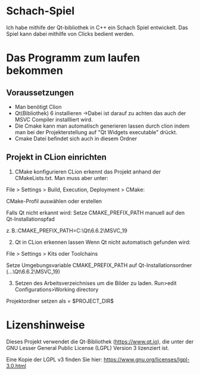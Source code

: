 # Schach-Spiel
Ich habe mithife der Qt-bibliothek in C++ ein Schach Spiel entwickelt. Das Spiel kann dabei mithilfe von Clicks bedient werden.

# Das Programm zum laufen bekommen

## Voraussetzungen
- Man benötigt Clion
- Qt(Bibliothek) 6 installieren
->Dabei ist darauf zu achten das auch der MSVC Compiler installliert wird.
- Die Cmake kann man automatisch generieren lassen durch clion indem man bei der Projekterstellung auf "Qt Widgets executable" drückt.
- Cmake Datei befindet sich auch in diesem Ordner

## Projekt in CLion einrichten

1. CMake konfigurieren
CLion erkennt das Projekt anhand der CMakeLists.txt. Man muss aber unter:

 File > Settings > Build, Execution, Deployment > CMake:

CMake-Profil auswählen oder erstellen

Falls Qt nicht erkannt wird: Setze CMAKE_PREFIX_PATH manuell auf den Qt-Installationspfad

z. B.:CMAKE_PREFIX_PATH=C:\Qt\6.6.2\MSVC_19

2. Qt in CLion erkennen lassen
Wenn Qt nicht automatisch gefunden wird:

 File > Settings > Kits oder Toolchains

Setze Umgebungsvariable CMAKE_PREFIX_PATH auf Qt-Installationsordner (...\Qt\6.6.2\MSVC_19)

3. Setzen des Arbeitsverzeichnises um die Bilder zu laden.
Run>edit Configurations>Working directory

Projektordner setzen als = \$PROJECT\_DIR\$




# Lizenshinweise
Dieses Projekt verwendet die Qt-Bibliothek (https://www.qt.io),
die unter der GNU Lesser General Public License (LGPL) Version 3 lizenziert ist.

Eine Kopie der LGPL v3 finden Sie hier:
https://www.gnu.org/licenses/lgpl-3.0.html
